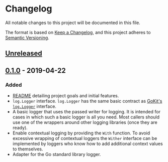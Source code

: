 # Changelog

All notable changes to this project will be documented in this file.

The format is based on [Keep
a Changelog](https://keepachangelog.com/en/1.0.0/), and this project
adheres to [Semantic Versioning](https://semver.org/spec/v2.0.0.html).

## [Unreleased]

## [0.1.0] - 2019-04-22

### Added

* [README](README.md) detailing project goals and initial features.
* `log.Logger` interface. `log.Logger` has the same basic contract as
  [GoKit's `log.Logger`](https://godoc.org/github.com/go-kit/kit/log#Logger)
  interface.
* A basic logger that uses the passed writer for logging. It is intended
  for cases in which such a basic logger is all you need. Most callers
  should use one of the wrappers around other logging libraries (once
  they are ready).
* Enable contextual logging by providing the `With` function. To avoid
  excessive wrapping of contextual loggers the `Wither` interface can be
  implemented by loggers who know how to add additional context values
  to themselves.
* Adapter for the Go standard library logger.

[Unreleased]: https://github.com/fhofherr/golf/compare/v0.1.0...HEAD
[0.1.0]: https://github.com/fhofherr/golf/releases/tag/v0.1.0
